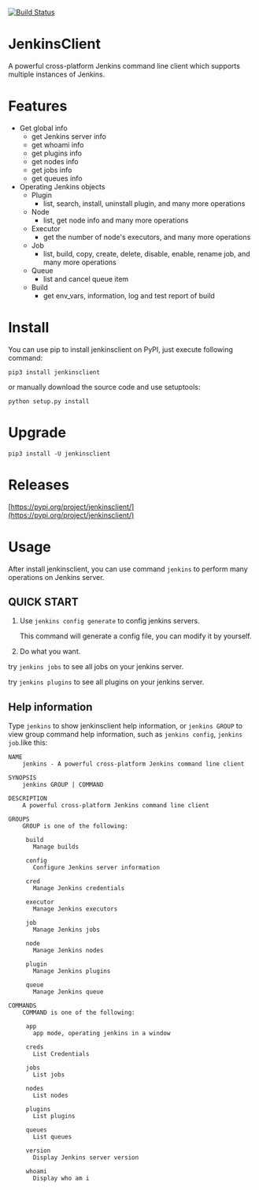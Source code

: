 [![Build Status](https://img.shields.io/travis/com/hummerstudio/jenkinsclient/master?logo=travis)](https://travis-ci.com/hummerstudio/jenkinsclient)

# JenkinsClient

A powerful cross-platform Jenkins command line client which supports multiple instances of Jenkins.

# Features

- Get global info
    - get Jenkins server info
    - get whoami info
    - get plugins info
    - get nodes info
    - get jobs info
    - get queues info
- Operating Jenkins objects
    - Plugin
        - list, search, install, uninstall plugin, and many more operations
    - Node
        - list, get node info and many more operations
    - Executor
        - get the number of node's executors, and many more operations
    - Job 
        - list, build, copy, create, delete, disable, enable, rename job, and many more operations
    - Queue
        - list and cancel queue item
    - Build
        - get env_vars, information, log and test report of build
    

# Install

You can use pip to install jenkinsclient on PyPI, just execute following command:

`pip3 install jenkinsclient`

or manually download the source code and use setuptools:

`python setup.py install`

# Upgrade

`pip3 install -U jenkinsclient`

# Releases

[https://pypi.org/project/jenkinsclient/](https://pypi.org/project/jenkinsclient/)

# Usage

After install jenkinsclient, you can use command `jenkins` to perform many operations on Jenkins server.

## QUICK START

1. Use `jenkins config generate` to config jenkins servers.

    This command will generate a config file, you can modify it by yourself.

1. Do what you want.

try `jenkins jobs` to see all jobs on your jenkins server.

try `jenkins plugins` to see all plugins on your jenkins server.

## Help information

Type `jenkins` to show jenkinsclient help information, or `jenkins GROUP` to view group command help information, such as `jenkins config`, `jenkins job`.like this:

```
NAME
    jenkins - A powerful cross-platform Jenkins command line client

SYNOPSIS
    jenkins GROUP | COMMAND

DESCRIPTION
    A powerful cross-platform Jenkins command line client

GROUPS
    GROUP is one of the following:

     build
       Manage builds

     config
       Configure Jenkins server information

     cred
       Manage Jenkins credentials

     executor
       Manage Jenkins executors

     job
       Manage Jenkins jobs

     node
       Manage Jenkins nodes

     plugin
       Manage Jenkins plugins

     queue
       Manage Jenkins queue

COMMANDS
    COMMAND is one of the following:

     app
       app mode, operating jenkins in a window

     creds
       List Credentials

     jobs
       List jobs

     nodes
       List nodes

     plugins
       List plugins

     queues
       List queues

     version
       Display Jenkins server version

     whoami
       Display who am i
```
